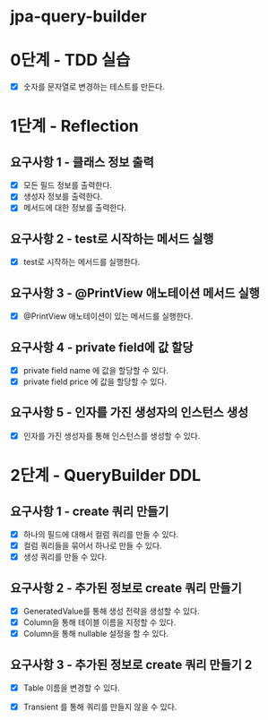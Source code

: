 # jpa-query-builder

# 0단계 - TDD 실습
- [x] 숫자를 문자열로 변경하는 테스트를 만든다.



# 1단계 - Reflection

## 요구사항 1 - 클래스 정보 출력

- [x] 모든 필드 정보를 출력한다.
- [x] 생성자 정보를 출력한다.
- [x] 메서드에 대한 정보를 출력한다.

## 요구사항 2 - test로 시작하는 메서드 실행
- [x] test로 시작하는 메서드를 실행한다.

## 요구사항 3 - @PrintView 애노테이션 메서드 실행
- [x] @PrintView 애노테이션이 있는 메서드를 실행한다.

## 요구사항 4 - private field에 값 할당
- [x] private field name 에 값을 할당할 수 있다.
- [x] private field price 에 값을 할당할 수 있다.

## 요구사항 5 - 인자를 가진 생성자의 인스턴스 생성
- [x] 인자를 가진 생성자를 통해 인스턴스를 생성할 수 있다.


# 2단계 - QueryBuilder DDL

## 요구사항 1 - create 쿼리 만들기

- [x] 하나의 필드에 대해서 컬럼 쿼리를 만들 수 있다.
- [x] 컬럼 쿼리들을 묶어서 하나로 만들 수 있다.
- [x] 생성 쿼리를 만들 수 있다.

## 요구사항 2 - 추가된 정보로 create 쿼리 만들기
- [x] GeneratedValue를 통해 생성 전략을 생성할 수 있다.
- [x] Column을 통해 테이블 이름을 지정할 수 있다.
- [x] Column을 통해 nullable 설정을 할 수 있다.

## 요구사항 3 - 추가된 정보로 create 쿼리 만들기 2
- [x] Table 이름을 변경할 수 있다.
- [x] Transient 를 통해 쿼리를 만들지 않을 수 있다.

